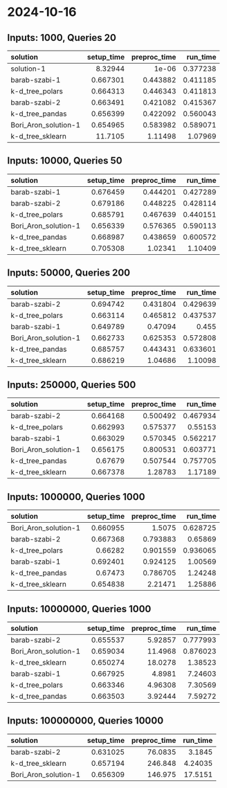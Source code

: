 # 2024-10-16

## Inputs: 1000, Queries 20

| solution             |   setup_time |   preproc_time |   run_time |
|:---------------------|-------------:|---------------:|-----------:|
| solution-1           |     8.32944  |       1e-06    |   0.377238 |
| barab-szabi-1        |     0.667301 |       0.443882 |   0.411185 |
| k-d_tree_polars      |     0.664313 |       0.446343 |   0.411813 |
| barab-szabi-2        |     0.663491 |       0.421082 |   0.415367 |
| k-d_tree_pandas      |     0.656399 |       0.422092 |   0.560043 |
| Bori_Aron_solution-1 |     0.654965 |       0.583982 |   0.589071 |
| k-d_tree_sklearn     |    11.7105   |       1.11498  |   1.07969  |

## Inputs: 10000, Queries 50

| solution             |   setup_time |   preproc_time |   run_time |
|:---------------------|-------------:|---------------:|-----------:|
| barab-szabi-1        |     0.676459 |       0.444201 |   0.427289 |
| barab-szabi-2        |     0.679186 |       0.448225 |   0.428114 |
| k-d_tree_polars      |     0.685791 |       0.467639 |   0.440151 |
| Bori_Aron_solution-1 |     0.656339 |       0.576365 |   0.590113 |
| k-d_tree_pandas      |     0.668987 |       0.438659 |   0.600572 |
| k-d_tree_sklearn     |     0.705308 |       1.02341  |   1.10409  |

## Inputs: 50000, Queries 200

| solution             |   setup_time |   preproc_time |   run_time |
|:---------------------|-------------:|---------------:|-----------:|
| barab-szabi-2        |     0.694742 |       0.431804 |   0.429639 |
| k-d_tree_polars      |     0.663114 |       0.465812 |   0.437537 |
| barab-szabi-1        |     0.649789 |       0.47094  |   0.455    |
| Bori_Aron_solution-1 |     0.662733 |       0.625353 |   0.572808 |
| k-d_tree_pandas      |     0.685757 |       0.443431 |   0.633601 |
| k-d_tree_sklearn     |     0.686219 |       1.04686  |   1.10098  |

## Inputs: 250000, Queries 500

| solution             |   setup_time |   preproc_time |   run_time |
|:---------------------|-------------:|---------------:|-----------:|
| barab-szabi-2        |     0.664168 |       0.500492 |   0.467934 |
| k-d_tree_polars      |     0.662993 |       0.575377 |   0.55153  |
| barab-szabi-1        |     0.663029 |       0.570345 |   0.562217 |
| Bori_Aron_solution-1 |     0.656175 |       0.800531 |   0.603771 |
| k-d_tree_pandas      |     0.67679  |       0.507544 |   0.757705 |
| k-d_tree_sklearn     |     0.667378 |       1.28783  |   1.17189  |

## Inputs: 1000000, Queries 1000

| solution             |   setup_time |   preproc_time |   run_time |
|:---------------------|-------------:|---------------:|-----------:|
| Bori_Aron_solution-1 |     0.660955 |       1.5075   |   0.628725 |
| barab-szabi-2        |     0.667368 |       0.793883 |   0.65869  |
| k-d_tree_polars      |     0.66282  |       0.901559 |   0.936065 |
| barab-szabi-1        |     0.692401 |       0.924125 |   1.00569  |
| k-d_tree_pandas      |     0.67473  |       0.786705 |   1.24248  |
| k-d_tree_sklearn     |     0.654838 |       2.21471  |   1.25886  |

## Inputs: 10000000, Queries 1000

| solution             |   setup_time |   preproc_time |   run_time |
|:---------------------|-------------:|---------------:|-----------:|
| barab-szabi-2        |     0.655537 |        5.92857 |   0.777993 |
| Bori_Aron_solution-1 |     0.659034 |       11.4968  |   0.876023 |
| k-d_tree_sklearn     |     0.650274 |       18.0278  |   1.38523  |
| barab-szabi-1        |     0.667925 |        4.8981  |   7.24603  |
| k-d_tree_polars      |     0.663346 |        4.96308 |   7.30569  |
| k-d_tree_pandas      |     0.663503 |        3.92444 |   7.59272  |

## Inputs: 100000000, Queries 10000

| solution             |   setup_time |   preproc_time |   run_time |
|:---------------------|-------------:|---------------:|-----------:|
| barab-szabi-2        |     0.631025 |        76.0835 |    3.1845  |
| k-d_tree_sklearn     |     0.657194 |       246.848  |    4.24035 |
| Bori_Aron_solution-1 |     0.656309 |       146.975  |   17.5151  |